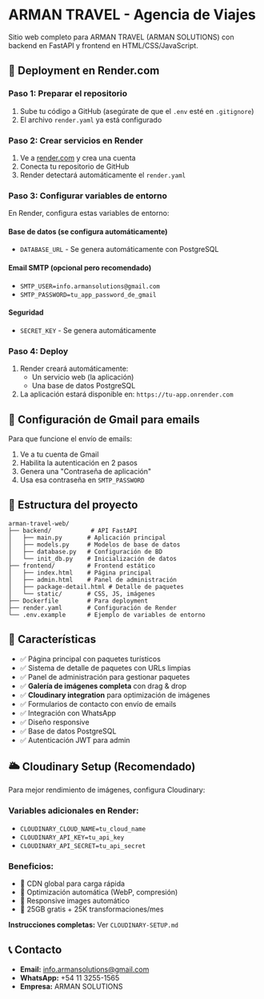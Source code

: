# ARMAN TRAVEL - Agencia de Viajes

Sitio web completo para ARMAN TRAVEL (ARMAN SOLUTIONS) con backend en FastAPI y frontend en HTML/CSS/JavaScript.

## 🚀 Deployment en Render.com

### Paso 1: Preparar el repositorio

1. Sube tu código a GitHub (asegúrate de que el `.env` esté en `.gitignore`)
2. El archivo `render.yaml` ya está configurado

### Paso 2: Crear servicios en Render

1. Ve a [render.com](https://render.com) y crea una cuenta
2. Conecta tu repositorio de GitHub
3. Render detectará automáticamente el `render.yaml`

### Paso 3: Configurar variables de entorno

En Render, configura estas variables de entorno:

#### Base de datos (se configura automáticamente)
- `DATABASE_URL` - Se genera automáticamente con PostgreSQL

#### Email SMTP (opcional pero recomendado)
- `SMTP_USER=info.armansolutions@gmail.com`
- `SMTP_PASSWORD=tu_app_password_de_gmail`

#### Seguridad
- `SECRET_KEY` - Se genera automáticamente

### Paso 4: Deploy

1. Render creará automáticamente:
   - Un servicio web (la aplicación)
   - Una base de datos PostgreSQL
2. La aplicación estará disponible en: `https://tu-app.onrender.com`

## 🔧 Configuración de Gmail para emails

Para que funcione el envío de emails:

1. Ve a tu cuenta de Gmail
2. Habilita la autenticación en 2 pasos
3. Genera una "Contraseña de aplicación"
4. Usa esa contraseña en `SMTP_PASSWORD`

## 📁 Estructura del proyecto

```
arman-travel-web/
├── backend/           # API FastAPI
│   ├── main.py       # Aplicación principal
│   ├── models.py     # Modelos de base de datos
│   ├── database.py   # Configuración de BD
│   └── init_db.py    # Inicialización de datos
├── frontend/         # Frontend estático
│   ├── index.html    # Página principal
│   ├── admin.html    # Panel de administración
│   ├── package-detail.html # Detalle de paquetes
│   └── static/       # CSS, JS, imágenes
├── Dockerfile        # Para deployment
├── render.yaml       # Configuración de Render
└── .env.example      # Ejemplo de variables de entorno
```

## 🌟 Características

- ✅ Página principal con paquetes turísticos
- ✅ Sistema de detalle de paquetes con URLs limpias
- ✅ Panel de administración para gestionar paquetes
- ✅ **Galería de imágenes completa** con drag & drop
- ✅ **Cloudinary integration** para optimización de imágenes
- ✅ Formularios de contacto con envío de emails
- ✅ Integración con WhatsApp
- ✅ Diseño responsive
- ✅ Base de datos PostgreSQL
- ✅ Autenticación JWT para admin

## 🌥️ Cloudinary Setup (Recomendado)

Para mejor rendimiento de imágenes, configura Cloudinary:

### Variables adicionales en Render:
- `CLOUDINARY_CLOUD_NAME=tu_cloud_name`
- `CLOUDINARY_API_KEY=tu_api_key` 
- `CLOUDINARY_API_SECRET=tu_api_secret`

### Beneficios:
- 🚀 CDN global para carga rápida
- 🎨 Optimización automática (WebP, compresión)
- 📱 Responsive images automático
- 💾 25GB gratis + 25K transformaciones/mes

**Instrucciones completas:** Ver `CLOUDINARY-SETUP.md`

## 📞 Contacto

- **Email:** info.armansolutions@gmail.com
- **WhatsApp:** +54 11 3255-1565
- **Empresa:** ARMAN SOLUTIONS
